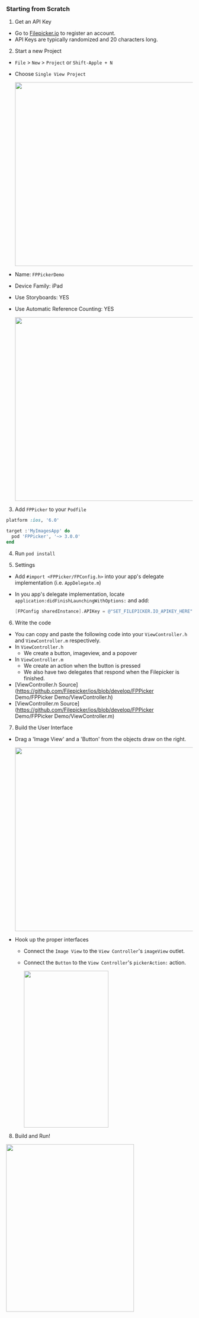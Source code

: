 ### Starting from Scratch

1. Get an API Key
  - Go to [Filepicker.io](www.filepicker.io) to register an account.
  - API Keys are typically randomized and 20 characters long.

2. Start a new Project
  - `File` > `New` > `Project` or `Shift-Apple + N`
  - Choose `Single View Project`

    <img src="https://github.com/Filepicker/ios/raw/develop/Docs/10.png" width="757" height="496">
  - Name: `FPPickerDemo`
  - Device Family: iPad
  - Use Storyboards: YES
  - Use Automatic Reference Counting: YES

    <img src="https://github.com/Filepicker/ios/raw/develop/Docs/20.png" width="757" height="496">
3. Add `FPPicker` to your `Podfile`
  ```ruby
  platform :ios, '6.0'

  target :'MyImagesApp' do
    pod 'FPPicker', '~> 3.0.0'
  end
  ```

4. Run `pod install`

5. Settings
  - Add `#import <FPPicker/FPConfig.h>` into your app's delegate implementation (i.e. `AppDelegate.m`)
  - In you app's delegate implementation, locate `application:didFinishLaunchingWithOptions:` and add:

    ```objective-c
    [FPConfig sharedInstance].APIKey = @"SET_FILEPICKER.IO_APIKEY_HERE";
    ```

6. Write the code
  - You can copy and paste the following code into your `ViewController.h` and `ViewController.m` respectively.
  - In `ViewController.h`
      - We create a button, imageview, and a popover
  - In `ViewController.m`
      - We create an action when the button is pressed
      - We also have two delegates that respond when the Filepicker is finished.
  - [ViewController.h Source](https://github.com/Filepicker/ios/blob/develop/FPPicker Demo/FPPicker Demo/ViewController.h)
  - [ViewController.m Source](https://github.com/Filepicker/ios/blob/develop/FPPicker Demo/FPPicker Demo/ViewController.m)

7. Build the User Interface
  - Drag a 'Image View' and a 'Button' from the objects draw on the right.

    <img src="https://github.com/Filepicker/ios/raw/develop/Docs/110.png" width="757" height="496">
  - Hook up the proper interfaces
      - Connect the `Image View` to the `View Controller`'s `imageView` outlet.
      - Connect the `Button` to the `View Controller`'s `pickerAction:` action.

        <img src="https://github.com/Filepicker/ios/raw/develop/Docs/140.png" width="228" height="423">

8. Build and Run!

  <img src="https://github.com/Filepicker/ios/raw/develop/Docs/160.png" width="345" height="452">

